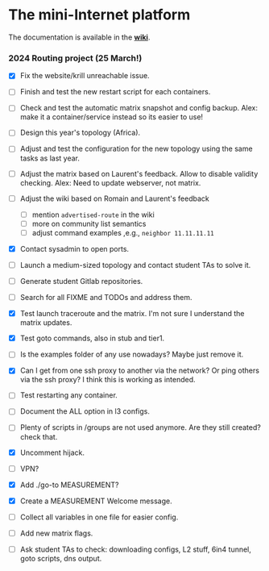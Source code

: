 # The mini-Internet platform

The documentation is available in the [**wiki**](https://github.com/nsg-ethz/mini_internet_project/wiki).

### 2024 Routing project (25 March!)

-[x] Fix the website/krill unreachable issue.

-[ ] Finish and test the new restart script for each containers.

-[ ] Check and test the automatic matrix snapshot and config backup.
     Alex: make it a container/service instead so its easier to use!

-[ ] Design this year's topology (Africa).

-[ ] Adjust and test the configuration for the new topology using the same tasks as last year.

-[ ] Adjust the matrix based on Laurent's feedback.
     Allow to disable validity checking.
     Alex: Need to update webserver, not matrix.

-[ ] Adjust the wiki based on Romain and Laurent's feedback

    - [ ] mention `advertised-route` in the wiki
    - [ ] more on community list semantics
    - [ ] adjust command examples ,e.g., `neighbor 11.11.11.11`

-[x] Contact sysadmin to open ports.

-[ ] Launch a medium-sized topology and contact student TAs to solve it.

-[ ] Generate student Gitlab repositories.

-[ ] Search for all FIXME and TODOs and address them.

-[x] Test launch traceroute and the matrix. I'm not sure I understand the matrix updates.

-[x] Test goto commands, also in stub and tier1.

-[ ] Is the examples folder of any use nowadays? Maybe just remove it.

-[x] Can I get from one ssh proxy to another via the network? Or ping others via the ssh proxy?
     I think this is working as intended.

-[ ] Test restarting any container.

-[ ] Document the ALL option in l3 configs.

-[ ] Plenty of scripts in /groups are not used anymore. Are they still created? check that.

-[x] Uncomment hijack.

-[ ] VPN?

-[x] Add ./go-to MEASUREMENT?

-[x] Create a MEASUREMENT Welcome message.

-[ ] Collect all variables in one file for easier config.

-[ ] Add new matrix flags.

-[ ] Ask student TAs to check: downloading configs, L2 stuff, 6in4 tunnel, goto scripts, dns output.
